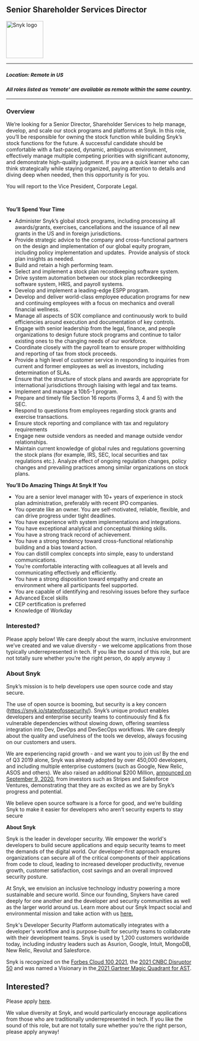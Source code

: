 Senior Shareholder Services Director
---

<img src="https://res.cloudinary.com/snyk/image/upload/v1537345894/press-kit/brand/logo-black.png" width="100" alt="Snyk logo" />

<hr>
<h3><em><strong><sub>Location: Remote in US&nbsp;</sub></strong></em></h3>
<h3><em><strong><sub>All roles listed as ‘remote’ are available as remote within the same country.</sub></strong></em></h3>
<hr>
<h3><strong>Overview</strong></h3>
<p><span style="font-weight: 400;">We’re looking for a Senior Director, Shareholder Services to help manage, develop, and scale our stock programs and platforms at Snyk. In this role, you’ll be responsible for owning the stock function while building Snyk’s stock functions for the future. A successful candidate should be comfortable with a fast-paced, dynamic, ambiguous environment, effectively manage multiple competing priorities with significant autonomy, and demonstrate high-quality judgment. If you are a quick learner who can think strategically while staying organized, paying attention to details and diving deep when needed, then this opportunity is for you.</span></p>
<p><span style="font-weight: 400;">You will report to the Vice President, Corporate Legal.</span></p>
<p>&nbsp;</p>
<p><strong>You’ll Spend Your Time</strong></p>
<ul>
<li style="font-weight: 400;"><span style="font-weight: 400;">Administer Snyk’s global stock programs, including processing all awards/grants, exercises, cancellations and the issuance of all new grants in the US and in foreign jurisdictions.</span></li>
<li style="font-weight: 400;"><span style="font-weight: 400;">Provide strategic advice to the company and cross-functional partners on the design and implementation of our global equity program, including policy implementation and updates.&nbsp; Provide analysis of stock plan insights as needed.</span></li>
<li style="font-weight: 400;"><span style="font-weight: 400;">Build and retain a high performing team.</span></li>
<li style="font-weight: 400;"><span style="font-weight: 400;">Select and implement a stock plan recordkeeping software system.</span></li>
<li style="font-weight: 400;"><span style="font-weight: 400;">Drive system automation between our stock plan recordkeeping software system, HRIS, and payroll systems.</span></li>
<li style="font-weight: 400;"><span style="font-weight: 400;">Develop and implement a leading-edge ESPP program.</span></li>
<li style="font-weight: 400;"><span style="font-weight: 400;">Develop and deliver world-class employee education programs for new and continuing employees with a focus on mechanics and overall financial wellness.</span></li>
<li style="font-weight: 400;"><span style="font-weight: 400;">Manage all aspects of SOX compliance and continuously work to build efficiencies around execution and documentation of key controls.</span></li>
<li style="font-weight: 400;"><span style="font-weight: 400;">Engage with senior leadership from the legal, finance, and people organizations to design future stock programs and continue to tailor existing ones to the changing needs of our workforce.</span></li>
<li style="font-weight: 400;"><span style="font-weight: 400;">Coordinate closely with the payroll team to ensure proper withholding and reporting of tax from stock proceeds.</span></li>
<li style="font-weight: 400;"><span style="font-weight: 400;">Provide a high level of customer service in responding to inquiries from current and former employees as well as investors, including determination of SLAs.</span></li>
<li style="font-weight: 400;"><span style="font-weight: 400;">Ensure that the structure of stock plans and awards are appropriate for international jurisdictions through liaising with legal and tax teams.</span></li>
<li style="font-weight: 400;"><span style="font-weight: 400;">Implement and manage a 10b5-1 program.</span></li>
<li style="font-weight: 400;"><span style="font-weight: 400;">Prepare and timely file Section 16 reports (Forms 3, 4 and 5) with the SEC.</span></li>
<li style="font-weight: 400;"><span style="font-weight: 400;">Respond to questions from employees regarding stock grants and exercise transactions.</span></li>
<li style="font-weight: 400;"><span style="font-weight: 400;">Ensure stock reporting and compliance with tax and regulatory requirements</span></li>
<li style="font-weight: 400;"><span style="font-weight: 400;">Engage new outside vendors as needed and manage outside vendor relationships.</span></li>
<li style="font-weight: 400;"><span style="font-weight: 400;">Maintain current knowledge of global rules and regulations governing the stock plans (for example, IRS, SEC, local securities and tax regulations etc.). Analyze effect of ongoing regulation changes, policy changes and prevailing practices among similar organizations on stock plans.</span></li>
</ul>
<p><strong>You’ll Do Amazing Things At Snyk If You</strong></p>
<ul>
<li style="font-weight: 400;"><span style="font-weight: 400;">You are a senior level manager with 10+ years of experience in stock plan administration, preferably with recent IPO companies.</span></li>
<li style="font-weight: 400;"><span style="font-weight: 400;">You operate like an owner. You are self-motivated, reliable, flexible, and can drive progress under tight deadlines.</span></li>
<li style="font-weight: 400;"><span style="font-weight: 400;">You have experience with </span><span style="font-weight: 400;">system implementations and integrations.</span></li>
<li style="font-weight: 400;"><span style="font-weight: 400;">You have exceptional analytical and conceptual thinking skills.</span></li>
<li style="font-weight: 400;"><span style="font-weight: 400;">You have a strong track record of achievement.</span></li>
<li style="font-weight: 400;"><span style="font-weight: 400;">You have a strong tendency toward cross-functional relationship building and a bias toward action.</span></li>
<li style="font-weight: 400;"><span style="font-weight: 400;">You can distill complex concepts into simple, easy to understand communications.</span></li>
<li style="font-weight: 400;"><span style="font-weight: 400;">You’re comfortable interacting with colleagues at all levels and communicating effectively and efficiently.</span></li>
<li style="font-weight: 400;"><span style="font-weight: 400;">You have a strong disposition toward empathy and create an environment where all participants feel supported.</span></li>
<li style="font-weight: 400;"><span style="font-weight: 400;">You are capable of identifying and resolving issues before they surface</span></li>
<li style="font-weight: 400;"><span style="font-weight: 400;">Advanced Excel skills</span></li>
<li style="font-weight: 400;"><span style="font-weight: 400;">CEP certification is preferred</span></li>
<li style="font-weight: 400;"><span style="font-weight: 400;">Knowledge of Workday</span></li>
</ul>
<h3><strong>Interested?</strong></h3>
<p><span style="font-weight: 400;">Please apply below! We care deeply about the warm, inclusive environment we’ve created and we value diversity - we welcome applications from those typically underrepresented in tech. If you like the sound of this role, but are not totally sure whether you’re the right person, do apply anyway :)</span></p>
<h3><strong>About Snyk</strong></h3>
<p><span style="font-weight: 400;">Snyk’s mission is to help developers use open source code and stay secure.&nbsp;</span></p>
<p><span style="font-weight: 400;">The use of open source is booming, but security is a key concern (</span><a href="https://snyk.io/stateofossecurity/"><span style="font-weight: 400;">https://snyk.io/stateofossecurity/</span></a><span style="font-weight: 400;">). Snyk’s unique product enables developers and enterprise security teams to continuously find &amp; fix vulnerable dependencies without slowing down, offering seamless integration into Dev, DevOps and DevSecOps workflows. </span><span style="font-weight: 400;">We care deeply about the quality and usefulness of the tools we develop, always focusing on our customers and users.&nbsp;</span></p>
<p><span style="font-weight: 400;">We are experiencing rapid growth - and we want you to join us! By the end of Q3 2019 alone, Snyk was already adopted by over 450,000 developers, and including multiple enterprise customers (such as Google, New Relic, ASOS and others). </span><span style="font-weight: 400;">We also raised an additional $200 Million, <a href="https://snyk.io/blog/snyk-closes-200m-to-modernize-security-industry/" target="_blank">announced on September 9, 2020</a></span><span style="font-weight: 400;">, from investors such as Stripes and Salesforce Ventures, demonstrating that they are as excited as we are by Snyk’s progress and potential</span><span style="font-weight: 400;">.</span></p>
<p><span style="font-weight: 400;">We believe open source software is a force for good, and we’re building Snyk to make it easier for developers who aren’t security experts to stay secure</span></p><div class="content-conclusion"><p><strong>About Snyk</strong></p>
<p><span style="font-weight: 400;">Snyk is the leader in developer security. We empower the world's developers to build secure applications and equip security teams to meet the demands of the digital world. Our developer-first approach ensures organizations can secure all of the critical components of their applications from code to cloud, leading to increased developer productivity, revenue growth, customer satisfaction, cost savings and an overall improved security posture.&nbsp;</span></p>
<p><span style="font-weight: 400;">At Snyk, we envision an inclusive technology industry powering a more sustainable and secure world.</span> <span style="font-weight: 400;">Since our founding, Snykers have cared deeply for one another and the developer and security communities as well as the larger world around us. Learn more about our Snyk Impact social and environmental mission and take action with us </span><a href="https://snyk.io/about/snyk-impact/"><span style="font-weight: 400;">here.</span></a></p>
<p><span style="font-weight: 400;">Snyk's Developer Security Platform automatically integrates with a developer's workflow and is purpose-built for security teams to collaborate with their development teams. Snyk is used by 1,200 customers worldwide today, including industry leaders such as Asurion, Google, Intuit, MongoDB, New Relic, Revolut and Salesforce.</span></p>
<p><span style="font-weight: 400;">Snyk is recognized on the </span><a href="https://www.forbes.com/cloud100/#6f24b5ba5f94"><span style="font-weight: 400;">Forbes Cloud 100 2021</span></a><span style="font-weight: 400;">, the </span><a href="https://www.cnbc.com/2021/05/25/these-are-the-2021-cnbc-disruptor-50-companies.html"><span style="font-weight: 400;">2021 CNBC Disruptor 50</span></a><span style="font-weight: 400;"> and was named a Visionary in the</span><a href="https://snyk.io/blog/snyk-visionary-2021-gartner-magic-quadrant-for-ast/"><span style="font-weight: 400;"> 2021 Gartner Magic Quadrant for AST</span></a><span style="font-weight: 400;">.</span></p></div>

Interested?
---

Please apply [here](https://boards.greenhouse.io/snyk/jobs/6204903002#app).

We value diversity at Snyk, and would particularly encourage applications from those who are traditionally underrepresented in tech.
If you like the sound of this role, but are not totally sure whether you’re the right person, please apply anyway!
